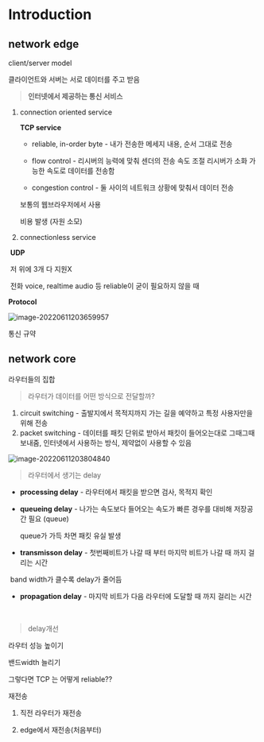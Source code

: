 # Introduction

## network edge

client/server model

클라이언트와 서버는 서로 데이터를 주고 받음



> **인터넷에서 제공하는 통신 서비스**

1. connection oriented service

   **TCP service**

   - reliable, in-order byte - 내가 전송한 메세지 내용, 순서 그대로 전송

   - flow control - 리시버의 능력에 맞춰 센더의 전송 속도 조절 리시버가 소화 가능한 속도로 데이터를 전송함

   - congestion control - 둘 사이의 네트워크 상황에 맞춰서 데이터 전송

   보통의 웹브라우저에서 사용

   비용 발생 (자원 소모)

   

2. connectionless service

​		**UDP**

​		저 위에 3개 다 지원X

​		전화 voice, realtime audio 등 reliable이 굳이 필요하지 않을 때



**Protocol**

![image-20220611203659957](C:\Users\User\AppData\Roaming\Typora\typora-user-images\image-20220611203659957.png)

통신 규약



## network core

라우터들의 집합

> 라우터가 데이터를 어떤 방식으로 전달할까?

1. circuit switching - 출발지에서 목적지까지 가는 길을 예약하고 특정 사용자만을 위해 전송
2. packet switching - 데이터를 패킷 단위로 받아서 패킷이 들어오는대로 그때그때 보내줌, 인터넷에서 사용하는 방식, 제약없이 사용할 수 있음



![image-20220611203804840](C:\Users\User\AppData\Roaming\Typora\typora-user-images\image-20220611203804840.png)



> 라우터에서 생기는 delay

- **processing delay** - 라우터에서 패킷을 받으면 검사, 목적지 확인

- **queueing delay** - 나가는 속도보다 들어오는 속도가 빠른 경우를 대비해 저장공간 필요 (queue)

  queue가 가득 차면 패킷 유실 발생

- **transmisson delay** - 첫번째비트가 나갈 때 부터 마지막 비트가 나갈 때 까지 걸리는 시간 

​		band width가 클수록 delay가 줄어듬

- **propagation delay** - 마지막 비트가 다음 라우터에 도달할 때 까지 걸리는 시간 

​		

> delay개선

라우터 성능 높이기

밴드width 늘리기



그렇다면 TCP 는 어떻게 reliable??

재전송

1. 직전 라우터가 재전송

2. edge에서 재전송(처음부터)





